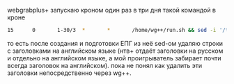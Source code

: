 webgrabplus+ запускаю кроном один раз в три дня такой командой в кроне
```bash
15      0       1-30/3  *       *       /home/wg++/run.sh && sed -i '/title lang="en"/d' /var/www/html/epg/epg.xml
```
то есть после создания и подготовки ЕПГ из неё sed-ом удаляю строки с заголовками на английском языке (нтв+ отдаёт заголовки на русском и отдельно на английском языке, а мой проигрыватель забирает почти всегда заголовок на английском). пока не понял как удалить эти заголовки непосредственно через wg++.
